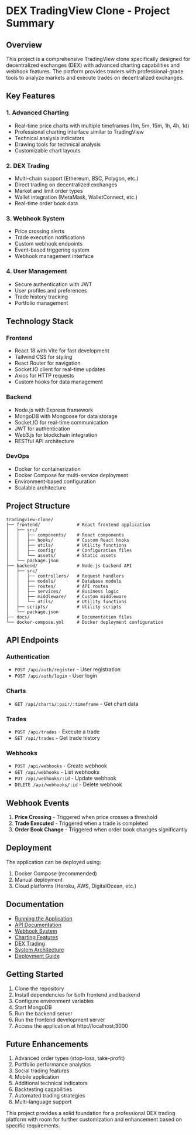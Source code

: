 # DEX TradingView Clone - Project Summary

## Overview

This project is a comprehensive TradingView clone specifically designed for decentralized exchanges (DEX) with advanced charting capabilities and webhook features. The platform provides traders with professional-grade tools to analyze markets and execute trades on decentralized exchanges.

## Key Features

### 1. Advanced Charting
- Real-time price charts with multiple timeframes (1m, 5m, 15m, 1h, 4h, 1d)
- Professional charting interface similar to TradingView
- Technical analysis indicators
- Drawing tools for technical analysis
- Customizable chart layouts

### 2. DEX Trading
- Multi-chain support (Ethereum, BSC, Polygon, etc.)
- Direct trading on decentralized exchanges
- Market and limit order types
- Wallet integration (MetaMask, WalletConnect, etc.)
- Real-time order book data

### 3. Webhook System
- Price crossing alerts
- Trade execution notifications
- Custom webhook endpoints
- Event-based triggering system
- Webhook management interface

### 4. User Management
- Secure authentication with JWT
- User profiles and preferences
- Trade history tracking
- Portfolio management

## Technology Stack

### Frontend
- React 18 with Vite for fast development
- Tailwind CSS for styling
- React Router for navigation
- Socket.IO client for real-time updates
- Axios for HTTP requests
- Custom hooks for data management

### Backend
- Node.js with Express framework
- MongoDB with Mongoose for data storage
- Socket.IO for real-time communication
- JWT for authentication
- Web3.js for blockchain integration
- RESTful API architecture

### DevOps
- Docker for containerization
- Docker Compose for multi-service deployment
- Environment-based configuration
- Scalable architecture

## Project Structure

```
tradingview-clone/
├── frontend/              # React frontend application
│   ├── src/
│   │   ├── components/    # React components
│   │   ├── hooks/         # Custom React hooks
│   │   ├── utils/         # Utility functions
│   │   ├── config/        # Configuration files
│   │   └── assets/        # Static assets
│   └── package.json
├── backend/               # Node.js backend API
│   ├── src/
│   │   ├── controllers/   # Request handlers
│   │   ├── models/        # Database models
│   │   ├── routes/        # API routes
│   │   ├── services/      # Business logic
│   │   ├── middleware/    # Custom middleware
│   │   └── utils/         # Utility functions
│   ├── scripts/           # Utility scripts
│   └── package.json
├── docs/                  # Documentation files
└── docker-compose.yml     # Docker deployment configuration
```

## API Endpoints

### Authentication
- `POST /api/auth/register` - User registration
- `POST /api/auth/login` - User login

### Charts
- `GET /api/charts/:pair/:timeframe` - Get chart data

### Trades
- `POST /api/trades` - Execute a trade
- `GET /api/trades` - Get trade history

### Webhooks
- `POST /api/webhooks` - Create webhook
- `GET /api/webhooks` - List webhooks
- `PUT /api/webhooks/:id` - Update webhook
- `DELETE /api/webhooks/:id` - Delete webhook

## Webhook Events

1. **Price Crossing** - Triggered when price crosses a threshold
2. **Trade Executed** - Triggered when a trade is completed
3. **Order Book Change** - Triggered when order book changes significantly

## Deployment

The application can be deployed using:
1. Docker Compose (recommended)
2. Manual deployment
3. Cloud platforms (Heroku, AWS, DigitalOcean, etc.)

## Documentation

- [Running the Application](./docs/running-the-app.md)
- [API Documentation](./docs/api.md)
- [Webhook System](./docs/webhooks.md)
- [Charting Features](./docs/charting.md)
- [DEX Trading](./docs/dex-trading.md)
- [System Architecture](./docs/architecture.md)
- [Deployment Guide](./docs/deployment.md)

## Getting Started

1. Clone the repository
2. Install dependencies for both frontend and backend
3. Configure environment variables
4. Start MongoDB
5. Run the backend server
6. Run the frontend development server
7. Access the application at http://localhost:3000

## Future Enhancements

1. Advanced order types (stop-loss, take-profit)
2. Portfolio performance analytics
3. Social trading features
4. Mobile application
5. Additional technical indicators
6. Backtesting capabilities
7. Automated trading strategies
8. Multi-language support

This project provides a solid foundation for a professional DEX trading platform with room for further customization and enhancement based on specific requirements.